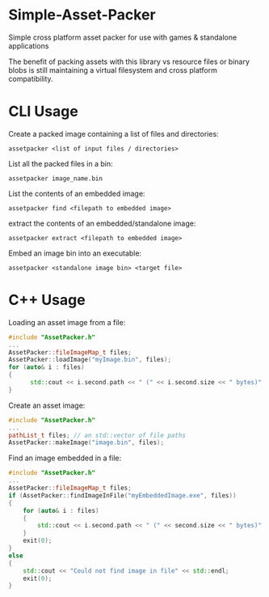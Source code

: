 
# Simple-Asset-Packer
Simple cross platform asset packer for use with games &amp; standalone applications

The benefit of packing assets with this library vs resource files or binary blobs is still maintaining a virtual filesystem and cross platform compatibility.

# CLI Usage
Create a packed image containing a list of files and directories:
```console
assetpacker <list of input files / directories>
```
List all the packed files in a bin:
```console
assetpacker image_name.bin
```
List the contents of an embedded image:
```console
assetpacker find <filepath to embedded image>
```
extract the contents of an embedded/standalone image:
```console
assetpacker extract <filepath to embedded image>
```
Embed an image bin into an executable:
```console
assetpacker <standalone image bin> <target file>
```
# C++ Usage
Loading an asset image from a file:

```C++
#include "AssetPacker.h"
...
AssetPacker::fileImageMap_t files;
AssetPacker::loadImage("myImage.bin", files);
for (auto& i : files)
{
	  std::cout << i.second.path << " (" << i.second.size << " bytes)" << std::endl;
}
```

Create an asset image:

```C++
#include "AssetPacker.h"
...
pathList_t files; // an std::vector of file paths
AssetPacker::makeImage("image.bin", files);
```
Find an image embedded in a file:
```C++
#include "AssetPacker.h"
...
AssetPacker::fileImageMap_t files;
if (AssetPacker::findImageInFile("myEmbeddedImage.exe", files))
{
	for (auto& i : files)
	{
		std::cout << i.second.path << " (" << second.size << " bytes)" << std::endl;
	}
	exit(0);
}
else
{
	std::cout << "Could not find image in file" << std::endl;
	exit(0);
}
```
